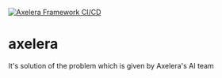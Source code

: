 [![Axelera Framework CI/CD](https://github.com/SevkiBekir/axelera/actions/workflows/main.yml/badge.svg)](https://github.com/SevkiBekir/axelera/actions/workflows/main.yml)

# axelera
It's solution of the problem which is given by Axelera's AI team
